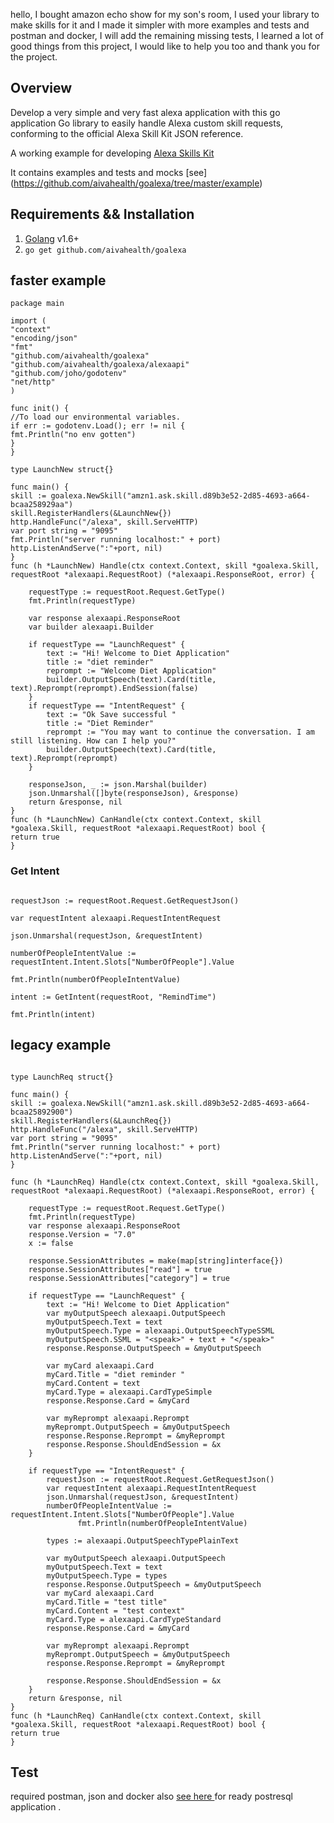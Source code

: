hello, I bought amazon echo show for my son's room, I used your
library to make skills for it and I made it simpler with more examples and tests and postman and docker, I will add the remaining missing tests,
I learned a lot of good things from this project, I would like to help you too and thank you for the project.

## Overview
Develop a very simple and very fast alexa application with this go application
Go library to easily handle Alexa custom skill requests, conforming to the official Alexa Skill Kit JSON reference.

A working example for developing [Alexa Skills Kit](http://developer.amazon.com/public/solutions/alexa/alexa-skills-kit)

It contains examples and tests and mocks  [see] (https://github.com/aivahealth/goalexa/tree/master/example)

## Requirements && Installation

1. [Golang](https://golang.org/) v1.6+
2. `go get github.com/aivahealth/goalexa`


## faster example 


```golang
package main

import (
"context"
"encoding/json"
"fmt"
"github.com/aivahealth/goalexa"
"github.com/aivahealth/goalexa/alexaapi"
"github.com/joho/godotenv"
"net/http"
)

func init() {
//To load our environmental variables.
if err := godotenv.Load(); err != nil {
fmt.Println("no env gotten")
}
}

type LaunchNew struct{}

func main() {
skill := goalexa.NewSkill("amzn1.ask.skill.d89b3e52-2d85-4693-a664-bcaa258929aa")
skill.RegisterHandlers(&LaunchNew{})
http.HandleFunc("/alexa", skill.ServeHTTP)
var port string = "9095"
fmt.Println("server running localhost:" + port)
http.ListenAndServe(":"+port, nil)
}
func (h *LaunchNew) Handle(ctx context.Context, skill *goalexa.Skill, requestRoot *alexaapi.RequestRoot) (*alexaapi.ResponseRoot, error) {

	requestType := requestRoot.Request.GetType()
	fmt.Println(requestType)

	var response alexaapi.ResponseRoot
	var builder alexaapi.Builder

	if requestType == "LaunchRequest" {
		text := "Hi! Welcome to Diet Application"
		title := "diet reminder"
		reprompt := "Welcome Diet Application"
		builder.OutputSpeech(text).Card(title, text).Reprompt(reprompt).EndSession(false)
	}
	if requestType == "IntentRequest" {
		text := "Ok Save successful "
		title := "Diet Reminder"
		reprompt := "You may want to continue the conversation. I am still listening. How can I help you?"
		builder.OutputSpeech(text).Card(title, text).Reprompt(reprompt)
	}

	responseJson, _ := json.Marshal(builder)
	json.Unmarshal([]byte(responseJson), &response)
	return &response, nil
}
func (h *LaunchNew) CanHandle(ctx context.Context, skill *goalexa.Skill, requestRoot *alexaapi.RequestRoot) bool {
return true
}
```


### Get Intent 

```golang

requestJson := requestRoot.Request.GetRequestJson()

var requestIntent alexaapi.RequestIntentRequest

json.Unmarshal(requestJson, &requestIntent)

numberOfPeopleIntentValue := requestIntent.Intent.Slots["NumberOfPeople"].Value

fmt.Println(numberOfPeopleIntentValue)

intent := GetIntent(requestRoot, "RemindTime")

fmt.Println(intent)

```


## legacy example

```golang

type LaunchReq struct{}

func main() {
skill := goalexa.NewSkill("amzn1.ask.skill.d89b3e52-2d85-4693-a664-bcaa25892900")
skill.RegisterHandlers(&LaunchReq{})
http.HandleFunc("/alexa", skill.ServeHTTP)
var port string = "9095"
fmt.Println("server running localhost:" + port)
http.ListenAndServe(":"+port, nil)
}

func (h *LaunchReq) Handle(ctx context.Context, skill *goalexa.Skill, requestRoot *alexaapi.RequestRoot) (*alexaapi.ResponseRoot, error) {

	requestType := requestRoot.Request.GetType()
	fmt.Println(requestType)
	var response alexaapi.ResponseRoot
	response.Version = "7.0"
	x := false

	response.SessionAttributes = make(map[string]interface{})
	response.SessionAttributes["read"] = true
	response.SessionAttributes["category"] = true

	if requestType == "LaunchRequest" {
		text := "Hi! Welcome to Diet Application"
		var myOutputSpeech alexaapi.OutputSpeech
		myOutputSpeech.Text = text
		myOutputSpeech.Type = alexaapi.OutputSpeechTypeSSML
		myOutputSpeech.SSML = "<speak>" + text + "</speak>"
		response.Response.OutputSpeech = &myOutputSpeech

		var myCard alexaapi.Card
		myCard.Title = "diet reminder "
		myCard.Content = text
		myCard.Type = alexaapi.CardTypeSimple
		response.Response.Card = &myCard

		var myReprompt alexaapi.Reprompt
		myReprompt.OutputSpeech = &myOutputSpeech
		response.Response.Reprompt = &myReprompt
		response.Response.ShouldEndSession = &x
	}

	if requestType == "IntentRequest" {
		requestJson := requestRoot.Request.GetRequestJson()
		var requestIntent alexaapi.RequestIntentRequest
		json.Unmarshal(requestJson, &requestIntent)
		numberOfPeopleIntentValue := requestIntent.Intent.Slots["NumberOfPeople"].Value
               fmt.Println(numberOfPeopleIntentValue)

		types := alexaapi.OutputSpeechTypePlainText

		var myOutputSpeech alexaapi.OutputSpeech
		myOutputSpeech.Text = text
		myOutputSpeech.Type = types
		response.Response.OutputSpeech = &myOutputSpeech
		var myCard alexaapi.Card
		myCard.Title = "test title"
		myCard.Content = "test context"
		myCard.Type = alexaapi.CardTypeStandard
		response.Response.Card = &myCard

		var myReprompt alexaapi.Reprompt
		myReprompt.OutputSpeech = &myOutputSpeech
		response.Response.Reprompt = &myReprompt

		response.Response.ShouldEndSession = &x
	}
	return &response, nil
}
func (h *LaunchReq) CanHandle(ctx context.Context, skill *goalexa.Skill, requestRoot *alexaapi.RequestRoot) bool {
return true
}
```
## Test

required postman, json and docker also [see here ](https://github.com/aivahealth/goalexa/tree/master/example/tools) for ready postresql application
.